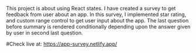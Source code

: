 
This project is about using React states. I have created a survey to get feedback from user about an app. In this survey, I implemented star rating, and custom range control to get user input about the app. The last question before summary is rendered conditionally depending upon the answer given by user in second last question.



#Check live at:
https://app-survey.netlify.app/